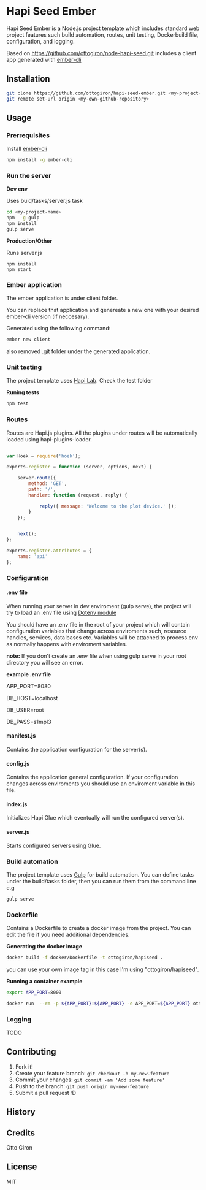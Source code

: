 #  Hapi Seed Ember

 Hapi Seed Ember is a Node.js project template which includes standard web project features such  build automation, routes, unit testing, Dockerbuild file, configuration, and logging.

 Based on https://github.com/ottogiron/node-hapi-seed.git includes a client app generated with <a href="http://www.ember-cli.com/">ember-cli</a>


## Installation

```bash
git clone https://github.com/ottogiron/hapi-seed-ember.git <my-project-name>
git remote set-url origin <my-own-github-repository>
```

## Usage

### Prerrequisites

Install <a href="http://www.ember-cli.com/">ember-cli</a>

```bash
npm install -g ember-cli
```

### Run the server

**Dev env**

Uses buid/tasks/server.js task

```bash
cd <my-project-name>
npm  -g gulp
npm install
gulp serve
```

**Production/Other**

Runs server.js

```
npm install
npm start
```

### Ember application

The ember application is under client folder.

You can replace that application and genereate a new one with your desired ember-cli version (if neccesary).

Generated using the following command:

```bash
ember new client
```

also removed .git folder under the generated application.


### Unit testing

The project template uses <a href="https://github.com/hapijs/lab">Hapi Lab</a>. Check the test folder

**Runing tests**

```bash
npm test
```

### Routes

Routes are Hapi.js plugins. All the plugins under routes will be automatically loaded using hapi-plugins-loader.

```javascript

var Hoek = require('hoek');

exports.register = function (server, options, next) {

    server.route({
        method: 'GET',
        path: '/',
        handler: function (request, reply) {

            reply({ message: 'Welcome to the plot device.' });
        }
    });


    next();
};

exports.register.attributes = {
    name: 'api'
};
```

### Configuration

#### .env file

When running your server in dev enviroment (gulp serve), the project will try to load an .env file using
<a href="https://github.com/motdotla/dotenv" target="blank">Dotenv module</a>

You should have an .env file in the root of your project which will contain configuration variables that change across enviroments such, resource handles, services, data bases etc. Variables will be attached to process.env as normally happens with enviroment variables.

**note:**
If you don't create an .env file  when using gulp serve in your root directory you will see an error.


**example .env file**


APP_PORT=8080

DB_HOST=localhost

DB_USER=root

DB_PASS=s1mpl3


#### manifest.js

Contains the application configuration for the server(s).


#### config.js

Contains the application general configuration. If your configuration changes across enviroments you should use an enviroment variable in this file.


#### index.js

Initializes Hapi Glue which eventually will run the configured server(s).


#### server.js

Starts configured servers using Glue.


### Build automation

The project template uses <a href="http://gulpjs.com/">Gulp</a> for build automation. You can define tasks under the build/tasks folder, then you can run them from the command line e.g

```bash
gulp serve
```

### Dockerfile

Contains a Dockerfile to create a docker image from the project. You can edit the file if you need additional dependencies.

**Generating the docker image**
```bash
docker build -f docker/Dockerfile -t ottogiron/hapiseed .
```
you can use your own image tag in this case I'm using "ottogiron/hapiseed".


**Running a container example**

```bash
export APP_PORT=8000
```

```bash
docker run  --rm -p ${APP_PORT}:${APP_PORT} -e APP_PORT=${APP_PORT} ottogiron/hapiseed
```

### Logging

TODO

## Contributing
1. Fork it!
2. Create your feature branch: `git checkout -b my-new-feature`
3. Commit your changes: `git commit -am 'Add some feature'`
4. Push to the branch: `git push origin my-new-feature`
5. Submit a pull request :D
## History

## Credits
Otto Giron
## License
MIT

